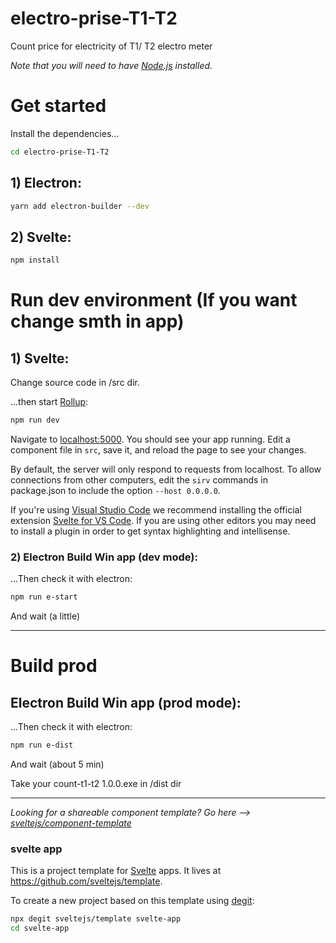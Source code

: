 # electro-prise-T1-T2
Count price for electricity of T1/ T2 electro meter

*Note that you will need to have [Node.js](https://nodejs.org) installed.*

# Get started

Install the dependencies...
```bash
cd electro-prise-T1-T2
```

## 1) Electron: 
   ```bash
   yarn add electron-builder --dev
   ```

## 2) Svelte:

```bash
npm install
```

# Run dev environment (If you want change smth in app)

## 1) Svelte:

Change source code in /src dir.

...then start [Rollup](https://rollupjs.org):

```bash
npm run dev
```

Navigate to [localhost:5000](http://localhost:5000). You should see your app running. Edit a component file in `src`, save it, and reload the page to see your changes.

By default, the server will only respond to requests from localhost. To allow connections from other computers, edit the `sirv` commands in package.json to include the option `--host 0.0.0.0`.

If you're using [Visual Studio Code](https://code.visualstudio.com/) we recommend installing the official extension [Svelte for VS Code](https://marketplace.visualstudio.com/items?itemName=svelte.svelte-vscode). If you are using other editors you may need to install a plugin in order to get syntax highlighting and intellisense.

### 2) Electron Build Win app (dev mode): 

...Then check it with electron:

```bash
npm run e-start
```

And wait (a little)

---

# Build prod

## Electron Build Win app (prod mode): 

...Then check it with electron:

```bash
npm run e-dist
```

And wait (about 5 min)

Take your count-t1-t2 1.0.0.exe in /dist dir

---

*Looking for a shareable component template? Go here --> [sveltejs/component-template](https://github.com/sveltejs/component-template)*


### svelte app

This is a project template for [Svelte](https://svelte.dev) apps. It lives at https://github.com/sveltejs/template.

To create a new project based on this template using [degit](https://github.com/Rich-Harris/degit):

```bash
npx degit sveltejs/template svelte-app
cd svelte-app
```
